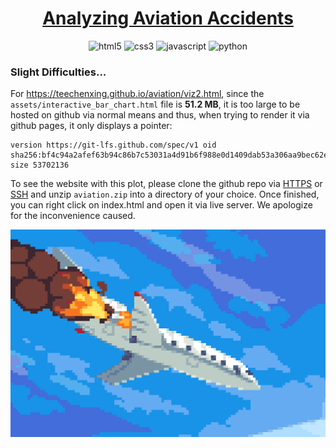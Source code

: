 <div align="center">
  <h1 align="center"><a href="https://teechenxing.github.io/aviation/" target="_blank"><b>Analyzing Aviation Accidents</b></a></h1>
  <div>
    <img src="https://img.shields.io/badge/-HTML5-black?style=for-the-badge&logoColor=white&logo=html5&color=FF6200" alt="html5" />
    <img src="https://img.shields.io/badge/-CSS3-black?style=for-the-badge&logoColor=white&logo=css3&color=FD7F2C" alt="css3" />
    <img src="https://img.shields.io/badge/-Javascript-black?style=for-the-badge&logoColor=white&logo=javascript&color=FD9346" alt="javascript" />
    <img src="https://img.shields.io/badge/-python-black?style=for-the-badge&logoColor=white&logo=python&color=FDA766" alt="python" />
  </div>
</div>

### Slight Difficulties...

For https://teechenxing.github.io/aviation/viz2.html, since the `assets/interactive_bar_chart.html` file is <b>51.2 MB</b>, it is too large to be hosted on github via normal means and thus, when trying to render it via github pages, it only displays a pointer:

```
version https://git-lfs.github.com/spec/v1 oid sha256:bf4c94a2afef63b94c86b7c53031a4d91b6f988e0d1409dab53a306aa9bec62e size 53702136
```

To see the website with this plot, please clone the github repo via <ins>HTTPS</ins> or <ins>SSH</ins> and unzip `aviation.zip` into a directory of your choice. Once finished, you can right click on index.html and open it via live server. We apologize for the inconvenience caused.

<div align="center">
    <img src="assets/images/burning_plane.gif" alt="burning">
</div>
